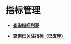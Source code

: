 # 指标管理<a name="ZH-CN_TOPIC_0020096667"></a>

-   **[查询指标列表](查询指标列表.md)**  

-   **[查询已关注指标（已废弃）](查询已关注指标（已废弃）.md)**  


